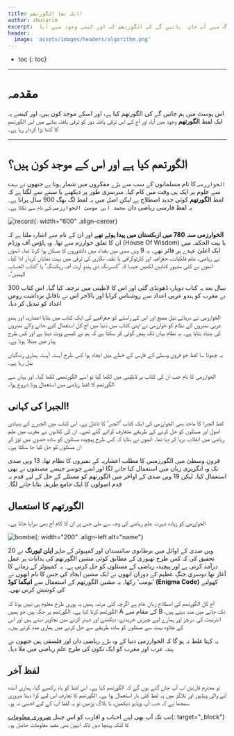 ```yaml
---
title: ایک تھا الگورتھم!
author: abusarim
excerpt:  اس بلاگ میں آپ جان  پائیں گے کی الگورتھم کب اور کیسے وجود میں آیا!
header:
  image: 'assets/images/headers/algorithm.png'
---
```


* toc
{: toc}
---
# مقدمہ

اس پوسٹ میں ہم جانیں گے کی الگورتھم کیا ہے، اور اسکے موجد کون ہیں، اور کیسے یہ ایک لفظ **الگورتھم** وجود میں آیا، اور آج کے اس ترقی یافتہ دور کو ترقی یافتہ بنانے میں اس الگورتھم کا کتنا بڑا کردار رہا ہے۔

---

# الگورتھم کیا ہے اور اس کے موجد کون ہیں؟


`الخوارزمی`   کا نام مسلمانوں کے سب سے بڑے مفکروں میں شمار ہوتا ہے جنھوں نے بہت سے علوم پر ایک ہی وقت میں کام کیا۔ سرسری طور پر دیکھنے یا سننے سے لگتا ہے کہ لفظ **الگورتھم**  کوئی جدید اصطلاح ہے لیکن اصل میں یہ لفظ لگ بھگ 900 سال پرانا ہے۔ یہ لفظ فارسی ریاضی دان `محمد ابن موسیٰ الخوارزمی` کے نام سے نکلا ہے۔

![record]({{site.baseurl}}/assets/images/algorithm/record.jpg){: width="600" .align-center}


**الخوارزمی سنہ 780 میں ازبکستان میں پیدا ہوئے تھے**  اور ان کے نام سے اشارہ ملتا ہے کہ ان کا تعلق خوارزم سے تھا۔ وہ ہاؤس آف وزڈم (House Of Wisdom)  یا بیت الحکمہ میں ایک اعلیٰ عہدے پر فائز تھے۔ یہ 9 ویں صدی میں بغداد میں دانشوروں کا مسکن ہوا کرتا تھا۔ انھوں نے ریاضی، علم فلکیات، جغرافیہ اور کارٹوگرافی یا نقشہ نگاری کی ترقی میں بہت نمایاں کردار ادا کیا۔ انھوں نے کئی مشہور کتابیں لکھیں جیسا کہ ’کنسرنگ دی ہندو آرٹ آف ریکننگ‘ یا ’کتاب الحساب الہندی‘۔

300 سال بعد یہ کتاب دوبارہ ڈھونڈی گئی اور اس کا لاطینی میں ترجمہ کیا گیا۔ اس کتاب نے مغرب کو ہندو عربی اعداد سے روشناس کرایا اور بالآخر اس نے ناقابلِ برداشت رومن اعداد کو تبدیل کر دیا۔

الخوارزمی نے دریائے نیل ممبع اور اس کے راستے کو جغرافیے کی ایک کتاب میں بتایا
اعشاریہ اور ہندو عربی نمبروں کے نظام کو خوارزمی نے اپنی کتاب میں دنیا میں آج کل استعمال کیے جانے والے نمبروں کی بنیاد بتایا ہے۔ یہ نظام یہاں تک پیش گوئی کر سکتا ہے کہ ہم نے کیسے ووٹ دینا ہے اور کس طرح پیار میں مبتلا ہونا ہے۔

یہ چھوٹا سا لفظ جو قرونِ وسطیٰ کے فارس کے خطے میں ایجاد ہوا کس طرح آہستہ آہستہ ہماری زندگیاں بدل رہا ہے۔

الخوارزمی کا نام جب ان کی کتاب پر لاطینی میں لکھا گیا تو اسے الگورتھمی لکھا گیا۔ اور یہاں سے الگورتھم کا لفظ ریاضی میں استعمال ہونا شروع ہوا۔

## الجبرا کی کہانی!

لفظ الجبرا کا ماخذ بھی الخوارزمی کی ایک کتاب ’الجبر‘ کا ٹائٹل ہے۔ اس کتاب میں الجبرے کے بنیادی اصول اور مسئلوں کو حل کرنے کے طریقے متعارف کرائے گئے تھے۔ ان کی کتابوں نے مغرب میں علمِ ریاضی میں انقلاب برپا کر دیا تھا۔ انھوں نے بتایا کہ کس طرح پیچیدہ مسئلوں کو سادہ حصوں میں توڑ کر ان مسئلوں کو حل کیا جا سکتا ہے۔

قرونِ وسطیٰ میں الگورزمس کا مطلب اعشاریہ کے نمبروں کا نظام تھا۔ 13 ویں صدی تک وہ انگریزی زبان میں استعمال کیا جانے لگا اور اسے چوسر جیسے مصنفوں نے بھی استعمال کیا۔ لیکن 19 ویں صدی کے اواخر میں الگورتھم کو مسئلے کے حل کے لیے قدم بہ قدم اصولوں کا ایک جامع طریقہ بتایا جانے لگا۔

##  الگورتھم کا استعمال
الخوارزمی کو زیادہ شہرت علمِ ریاضی کی وجہ سے ملی جس پر ان کا کام آج بھی سراہا جاتا ہے۔

![bombe]({{site.baseurl}}/assets/images/algorithm/bombe.jpg ){: width="200"  .align-left alt="name"}

20 ویں صدی کے اوائل میں برطانوی سائنسدان اور کمپیوٹر کے ماہر **ایلن ٹیورنگ**  نے تحقیق کی کہ کس طرح تھیوری کے مطابق کوئی مشین الگورتھم کی ہدایات پر عمل درآمد کرتی ہے اور پیچیدہ ریاضی کے مسئلوں کو حل کرتی ہے۔ یہ کمپیوٹر کے زمانے کا آغاز تھا دوسری جنگِ عظیم کے دوران انھوں نے ایک مشین ایجاد کی جس کا نام انھوں نے ’بومب‘ رکھا۔ یہ مشین الگورتھم کے استعمال سے **انیگما کوڈ (Enigma Code)**  کھولنے کی کوشش کرتی تھی۔



آج کل الگورتھم کی اصطلاح زبانِ عام ہے اگرچہ کئی مرتبہ ہمیں یہ پوری طرح معلوم ہی نہیں ہوتا کہ الگورتھم کرتا کیا ہے۔ الگورتھم ہر جگہ ہیں جو ہمیں A کے مقام سے B  تک جانے میں مدد دیتے ہیں، انٹرنیٹ کی سرچز اور ہمارے لیے چیزیں خریدنے، دیکھنے اور شیئر کرنے میں تجاویز دیتے ہیں اور اس کے علاوہ بہت سے مسئلوں کو سادہ طریقے سے حل کرنے میں ہماری مدد کرتے ہیں۔

یہ کہنا غلط نہ ہو گا کہ الخوارزمی دنیا کے وہ بڑے ریاضی دان اور فلسفی ہیں جنھوں نے ہند، عرب اور مغرب کو ایک تکون کی طرح علمِ ریاضی میں ملا دیا۔

## لفظ آخر

تو محترم قارئین اب آپ جان گئے ہوں گے کہ الگورتھم کیا ہے۔ اس لفظ کو یاد رکھیے گیا، ہماری آئندہ آنے والی ویڈیوز اور بلاگز  میں یہ لفظ کئی بار استعمال ہوا ہے۔ الگورتھم کا تعارف اس لیے کرا دینا ضروری سمجھا ہے کہ جب آپ ویڈیو دیکھیں، یا بلاگ پڑھیں  تو یہ لفظ آپ کے لیے اجنبی نہ ہو۔

 تب تک آپ بھی اپنے احباب و اقارب کو اس چینل [ضروری معلومات](https://t.me/impoinfo){: target="_block"}    کا لنک پہنچا دیں تاکہ انہیں بھی مفید معلومات حاصل ہو۔

